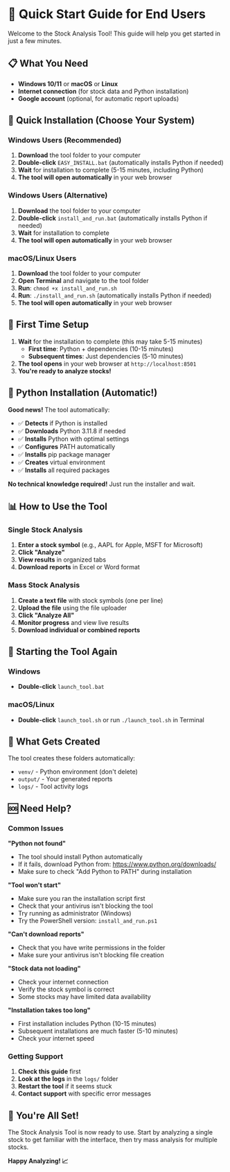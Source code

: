# 🚀 Quick Start Guide for End Users

Welcome to the Stock Analysis Tool! This guide will help you get started in just a few minutes.

## 📋 What You Need

- **Windows 10/11** or **macOS** or **Linux**
- **Internet connection** (for stock data and Python installation)
- **Google account** (optional, for automatic report uploads)

## 🎯 Quick Installation (Choose Your System)

### Windows Users (Recommended)
1. **Download** the tool folder to your computer
2. **Double-click** `EASY_INSTALL.bat` (automatically installs Python if needed)
3. **Wait** for installation to complete (5-15 minutes, including Python)
4. **The tool will open automatically** in your web browser

### Windows Users (Alternative)
1. **Download** the tool folder to your computer
2. **Double-click** `install_and_run.bat` (automatically installs Python if needed)
3. **Wait** for installation to complete
4. **The tool will open automatically** in your web browser

### macOS/Linux Users
1. **Download** the tool folder to your computer
2. **Open Terminal** and navigate to the tool folder
3. **Run**: `chmod +x install_and_run.sh`
4. **Run**: `./install_and_run.sh` (automatically installs Python if needed)
5. **The tool will open automatically** in your web browser

## 🔧 First Time Setup

1. **Wait** for the installation to complete (this may take 5-15 minutes)
   - **First time**: Python + dependencies (10-15 minutes)
   - **Subsequent times**: Just dependencies (5-10 minutes)
2. **The tool opens** in your web browser at `http://localhost:8501`
3. **You're ready to analyze stocks!**

## 🐍 Python Installation (Automatic!)

**Good news!** The tool automatically:
- ✅ **Detects** if Python is installed
- ✅ **Downloads** Python 3.11.8 if needed
- ✅ **Installs** Python with optimal settings
- ✅ **Configures** PATH automatically
- ✅ **Installs** pip package manager
- ✅ **Creates** virtual environment
- ✅ **Installs** all required packages

**No technical knowledge required!** Just run the installer and wait.

## 📊 How to Use the Tool

### Single Stock Analysis
1. **Enter a stock symbol** (e.g., AAPL for Apple, MSFT for Microsoft)
2. **Click "Analyze"**
3. **View results** in organized tabs
4. **Download reports** in Excel or Word format

### Mass Stock Analysis
1. **Create a text file** with stock symbols (one per line)
2. **Upload the file** using the file uploader
3. **Click "Analyze All"**
4. **Monitor progress** and view live results
5. **Download individual or combined reports**

## 🚀 Starting the Tool Again

### Windows
- **Double-click** `launch_tool.bat`

### macOS/Linux
- **Double-click** `launch_tool.sh` or run `./launch_tool.sh` in Terminal

## 📁 What Gets Created

The tool creates these folders automatically:
- `venv/` - Python environment (don't delete)
- `output/` - Your generated reports
- `logs/` - Tool activity logs

## 🆘 Need Help?

### Common Issues

**"Python not found"**
- The tool should install Python automatically
- If it fails, download Python from: https://www.python.org/downloads/
- Make sure to check "Add Python to PATH" during installation

**"Tool won't start"**
- Make sure you ran the installation script first
- Check that your antivirus isn't blocking the tool
- Try running as administrator (Windows)
- Try the PowerShell version: `install_and_run.ps1`

**"Can't download reports"**
- Check that you have write permissions in the folder
- Make sure your antivirus isn't blocking file creation

**"Stock data not loading"**
- Check your internet connection
- Verify the stock symbol is correct
- Some stocks may have limited data availability

**"Installation takes too long"**
- First installation includes Python (10-15 minutes)
- Subsequent installations are much faster (5-10 minutes)
- Check your internet speed

### Getting Support

1. **Check this guide** first
2. **Look at the logs** in the `logs/` folder
3. **Restart the tool** if it seems stuck
4. **Contact support** with specific error messages

## 🎉 You're All Set!

The Stock Analysis Tool is now ready to use. Start by analyzing a single stock to get familiar with the interface, then try mass analysis for multiple stocks.

**Happy Analyzing! 📈**
